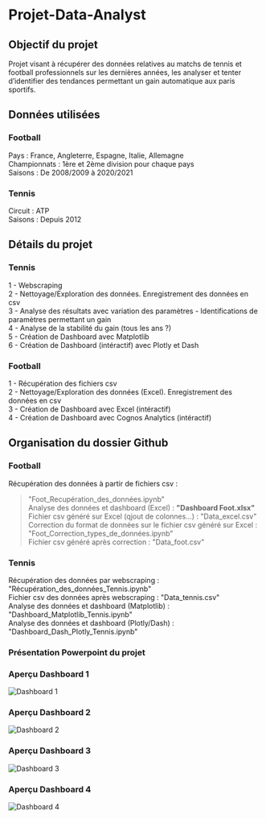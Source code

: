 # Projet-Data-Analyst

## Objectif du projet
Projet visant à récupérer des données relatives au matchs de tennis et football professionnels sur les dernières années, les analyser et tenter d’identifier des tendances permettant un gain automatique aux paris sportifs.




## Données utilisées
### Football
Pays : France, Angleterre, Espagne, Italie, Allemagne  
Championnats : 1ère et 2ème division pour chaque pays  
Saisons : De 2008/2009 à 2020/2021  

### Tennis
Circuit : ATP  
Saisons : Depuis 2012 




## Détails du projet
### Tennis
1 - Webscraping  
2 - Nettoyage/Exploration des données. Enregistrement des données en csv  
3 - Analyse des résultats avec variation des paramètres - Identifications de paramètres permettant un gain  
4 - Analyse de la stabilité du gain (tous les ans ?)  
5 - Création de Dashboard avec Matplotlib  
6 - Création de Dashboard (intéractif) avec Plotly et Dash   

### Football
  1 - Récupération des fichiers csv  
  2 - Nettoyage/Exploration des données (Excel). Enregistrement des données en csv  
  3 - Création de Dashboard avec Excel (intéractif)  
  4 - Création de Dashboard avec Cognos Analytics (intéractif)  





## Organisation du dossier Github
### Football
Récupération des données à partir de fichiers csv :
> "Foot_Recupération_des_données.ipynb"  
Analyse des données et dashboard (Excel) : **"Dashboard Foot.xlsx"**  
Fichier csv généré sur Excel (qjout de colonnes...) : "Data_excel.csv"  
Correction du format de données sur le fichier csv généré sur Excel : "Foot_Correction_types_de_données.ipynb"  
Fichier csv généré après correction : "Data_foot.csv"  
  
### Tennis
Récupération des données par webscraping : "Récupération_des_données_Tennis.ipynb"  
Fichier csv des données après webscraping : "Data_tennis.csv"  
Analyse des données et dashboard (Matplotlib) : "Dashboard_Matplotlib_Tennis.ipynb"  
Analyse des données et dashboard (Plotly/Dash) : "Dashboard_Dash_Plotly_Tennis.ipynb"  
  
### Présentation Powerpoint du projet
### Aperçu Dashboard 1
![Dashboard 1](https://raw.githubusercontent.com/Victor-LE-GALL/Projet-Data-Analyst/main/Dashboard_1_Matplotib.png)
### Aperçu Dashboard 2
![Dashboard 2](https://raw.githubusercontent.com/Victor-LE-GALL/Projet-Data-Analyst/main/Dashboard_2_Dash.png)
### Aperçu Dashboard 3
![Dashboard 3](https://raw.githubusercontent.com/Victor-LE-GALL/Projet-Data-Analyst/main/Dashboard_3_Excel.png)
### Aperçu Dashboard 4
![Dashboard 4](https://raw.githubusercontent.com/Victor-LE-GALL/Projet-Data-Analyst/main/Dashboard_4_Cognos_Analytics.png)

